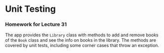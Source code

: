 # Unit Testing
### Homework for Lecture 31
The app provides the `Library` class with methods to add and remove books of the `Book` class and see the info on books in the library.
The methods are covered by unit tests, including some corner cases that throw an exception.
